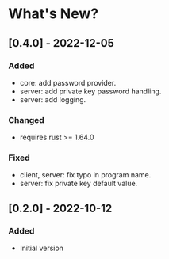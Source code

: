 # What's New?

## [0.4.0] - 2022-12-05
### Added

- core: add password provider.
- server: add private key password handling.
- server: add logging.

### Changed

- requires rust >= 1.64.0

### Fixed

- client, server: fix typo in program name.
- server: fix private key default value.

## [0.2.0] - 2022-10-12
### Added

- Initial version
